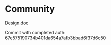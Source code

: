 # Community
[Design doc](https://1drv.ms/w/s!Ajjz4Qsyp61wiJ4lNb14c-bkBlMljg)

Commit with completed auth: 67e575190734b401da654a7afb3bbad6f37d6c50